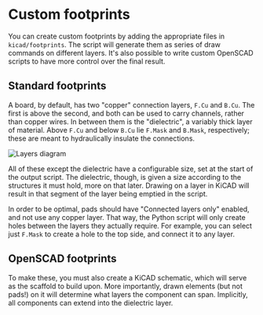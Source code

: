 # Custom footprints

You can create custom footprints by adding the appropriate files in `kicad/footprints`.
The script will generate them as series of draw commands on different layers.
It's also possible to write custom OpenSCAD scripts to have more control over the final result.

## Standard footprints
A board, by default, has two "copper" connection layers, `F.Cu` and `B.Cu`.
The first is above the second, and both can be used to carry channels, rather than copper wires.
In between them is the "dielectric", a variably thick layer of material.
Above `F.Cu` and below `B.Cu` lie `F.Mask` and `B.Mask`, respectively;
these are meant to hydraulically insulate the connections.

![Layers diagram](layers.png)

All of these except the dielectric have a configurable size, set at the start of the output script.
The dielectric, though, is given a size according to the structures it must hold, more on that later.
Drawing on a layer in KiCAD will result in that segment of the layer being emptied in the script.

In order to be optimal, pads should have "Connected layers only" enabled, and not use any copper layer.
That way, the Python script will only create holes between the layers they actually require.
For example, you can select just `F.Mask` to create a hole to the top side, and connect it to any layer.


## OpenSCAD footprints
To make these, you must also create a KiCAD schematic, which will serve as the scaffold to build upon.
More importantly, drawn elements (but not pads!) on it will determine what layers the component can span.
Implicitly, all components can extend into the dielectric layer.
